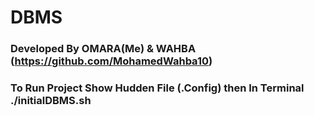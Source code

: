 # DBMS 
### Developed By OMARA(Me) & WAHBA (https://github.com/MohamedWahba10)
### To Run Project Show Hudden File (.Config) then In Terminal ./initialDBMS.sh

